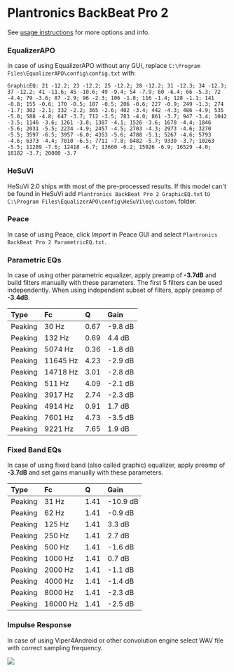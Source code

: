 # Plantronics BackBeat Pro 2
See [usage instructions](https://github.com/jaakkopasanen/AutoEq#usage) for more options and info.

### EqualizerAPO
In case of using EqualizerAPO without any GUI, replace `C:\Program Files\EqualizerAPO\config\config.txt`
with:
```
GraphicEQ: 21 -12.2; 23 -12.2; 25 -12.2; 28 -12.2; 31 -12.3; 34 -12.3; 37 -12.2; 41 -11.6; 45 -10.6; 49 -9.4; 54 -7.9; 60 -6.4; 66 -5.3; 72 -4.4; 79 -3.6; 87 -2.9; 96 -2.3; 106 -1.8; 116 -1.4; 128 -1.1; 141 -0.8; 155 -0.6; 170 -0.5; 187 -0.5; 206 -0.6; 227 -0.9; 249 -1.3; 274 -1.7; 302 -2.1; 332 -2.2; 365 -2.6; 402 -3.4; 442 -4.3; 486 -4.9; 535 -5.0; 588 -4.8; 647 -3.7; 712 -3.5; 783 -4.0; 861 -3.7; 947 -3.4; 1042 -3.5; 1146 -3.6; 1261 -3.8; 1387 -4.1; 1526 -3.6; 1678 -4.4; 1846 -5.6; 2031 -5.5; 2234 -4.9; 2457 -4.5; 2703 -4.3; 2973 -4.6; 3270 -5.5; 3597 -6.5; 3957 -6.0; 4353 -5.6; 4788 -5.1; 5267 -4.6; 5793 -4.6; 6373 -4.4; 7010 -6.5; 7711 -7.8; 8482 -5.7; 9330 -3.7; 10263 -5.5; 11289 -7.6; 12418 -6.7; 13660 -6.2; 15026 -6.9; 16529 -4.0; 18182 -3.7; 20000 -3.7
```

### HeSuVi
HeSuVi 2.0 ships with most of the pre-processed results. If this model can't be found in HeSuVi add
`Plantronics BackBeat Pro 2 GraphicEQ.txt` to `C:\Program Files\EqualizerAPO\config\HeSuVi\eq\custom\` folder.

### Peace
In case of using Peace, click *Import* in Peace GUI and select `Plantronics BackBeat Pro 2 ParametricEQ.txt`.

### Parametric EQs
In case of using other parametric equalizer, apply preamp of **-3.7dB** and build filters manually
with these parameters. The first 5 filters can be used independently.
When using independent subset of filters, apply preamp of **-3.4dB**.

| Type    | Fc       |    Q | Gain    |
|:--------|:---------|:-----|:--------|
| Peaking | 30 Hz    | 0.67 | -9.8 dB |
| Peaking | 132 Hz   | 0.69 | 4.4 dB  |
| Peaking | 5074 Hz  | 0.36 | -1.8 dB |
| Peaking | 11645 Hz | 4.23 | -2.9 dB |
| Peaking | 14718 Hz | 3.01 | -2.8 dB |
| Peaking | 511 Hz   | 4.09 | -2.1 dB |
| Peaking | 3917 Hz  | 2.74 | -2.3 dB |
| Peaking | 4914 Hz  | 0.91 | 1.7 dB  |
| Peaking | 7601 Hz  | 4.73 | -3.5 dB |
| Peaking | 9221 Hz  | 7.65 | 1.9 dB  |

### Fixed Band EQs
In case of using fixed band (also called graphic) equalizer, apply preamp of **-3.7dB** and set
gains manually with these parameters.

| Type    | Fc       |    Q | Gain     |
|:--------|:---------|:-----|:---------|
| Peaking | 31 Hz    | 1.41 | -10.9 dB |
| Peaking | 62 Hz    | 1.41 | -0.9 dB  |
| Peaking | 125 Hz   | 1.41 | 3.3 dB   |
| Peaking | 250 Hz   | 1.41 | 2.7 dB   |
| Peaking | 500 Hz   | 1.41 | -1.6 dB  |
| Peaking | 1000 Hz  | 1.41 | 0.7 dB   |
| Peaking | 2000 Hz  | 1.41 | -1.1 dB  |
| Peaking | 4000 Hz  | 1.41 | -1.4 dB  |
| Peaking | 8000 Hz  | 1.41 | -2.3 dB  |
| Peaking | 16000 Hz | 1.41 | -2.5 dB  |

### Impulse Response
In case of using Viper4Android or other convolution engine select WAV file with correct sampling frequency.

![](https://raw.githubusercontent.com/jaakkopasanen/AutoEq/master/results/rtings/avg/Plantronics%20BackBeat%20Pro%202/Plantronics%20BackBeat%20Pro%202.png)